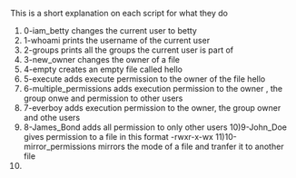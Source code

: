 This is a short explanation on each script for what they do
1) 0-iam_betty changes the current user to betty
2) 1-whoami prints the username of the current user
3) 2-groups prints all the groups the current user is part of
4) 3-new_owner changes the owner of a file
5) 4-empty creates an empty file called hello
6) 5-execute adds execute permission to the owner of the file hello
7) 6-multiple_permissions adds execution permission to the owner , the group onwe and permission to other users
8) 7-everboy adds execution permission to the owner, the group owner and othe users
9) 8-James_Bond adds all permission to only other users
10)9-John_Doe gives permission to a file in this format -rwxr-x-wx
11)10-mirror_permissions mirrors the mode of a file and tranfer it to another file
12)
